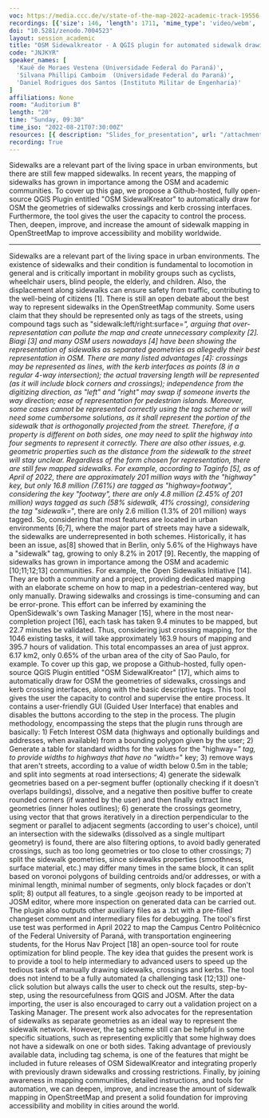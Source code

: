 ```yaml
---
voc: https://media.ccc.de/v/state-of-the-map-2022-academic-track-19556-osm-sidewalkreator-a-qgis-plugin-for-automated-sidewalk-drawing-for-osm
recordings: [{'size': 146, 'length': 1711, 'mime_type': 'video/webm', 'language': 'eng', 'filename': 'sotm2022-19556-eng-OSM_Sidewalkreator_-_A_QGIS_plugin_for_automated_sidewalk_drawing_for_OSM_webm-hd.webm', 'state': 'new', 'folder': 'webm-hd', 'high_quality': True, 'width': 1920, 'height': 1080, 'updated_at': '2022-10-06T23:24:08.162+02:00', 'recording_url': 'https://cdn.media.ccc.de/events/sotm/2022/webm-hd/sotm2022-19556-eng-OSM_Sidewalkreator_-_A_QGIS_plugin_for_automated_sidewalk_drawing_for_OSM_webm-hd.webm', 'url': 'https://api.media.ccc.de/public/recordings/62827', 'event_url': 'https://api.media.ccc.de/public/events/93f68732-6e4e-51fa-95f4-379a85115f35', 'conference_url': 'https://api.media.ccc.de/public/conferences/sotm2022'}, {'size': 67, 'length': 1711, 'mime_type': 'video/webm', 'language': 'eng', 'filename': 'sotm2022-19556-eng-OSM_Sidewalkreator_-_A_QGIS_plugin_for_automated_sidewalk_drawing_for_OSM_webm-sd.webm', 'state': 'new', 'folder': 'webm-sd', 'high_quality': False, 'width': 720, 'height': 576, 'updated_at': '2022-10-06T22:57:05.099+02:00', 'recording_url': 'https://cdn.media.ccc.de/events/sotm/2022/webm-sd/sotm2022-19556-eng-OSM_Sidewalkreator_-_A_QGIS_plugin_for_automated_sidewalk_drawing_for_OSM_webm-sd.webm', 'url': 'https://api.media.ccc.de/public/recordings/62825', 'event_url': 'https://api.media.ccc.de/public/events/93f68732-6e4e-51fa-95f4-379a85115f35', 'conference_url': 'https://api.media.ccc.de/public/conferences/sotm2022'}, {'size': 46, 'length': 1711, 'mime_type': 'video/mp4', 'language': 'eng', 'filename': 'sotm2022-19556-eng-OSM_Sidewalkreator_-_A_QGIS_plugin_for_automated_sidewalk_drawing_for_OSM_sd.mp4', 'state': 'new', 'folder': 'h264-sd', 'high_quality': False, 'width': 720, 'height': 576, 'updated_at': '2022-10-06T22:32:04.295+02:00', 'recording_url': 'https://cdn.media.ccc.de/events/sotm/2022/h264-sd/sotm2022-19556-eng-OSM_Sidewalkreator_-_A_QGIS_plugin_for_automated_sidewalk_drawing_for_OSM_sd.mp4', 'url': 'https://api.media.ccc.de/public/recordings/62823', 'event_url': 'https://api.media.ccc.de/public/events/93f68732-6e4e-51fa-95f4-379a85115f35', 'conference_url': 'https://api.media.ccc.de/public/conferences/sotm2022'}, {'size': 26, 'length': 1711, 'mime_type': 'audio/mpeg', 'language': 'eng', 'filename': 'sotm2022-19556-eng-OSM_Sidewalkreator_-_A_QGIS_plugin_for_automated_sidewalk_drawing_for_OSM_mp3.mp3', 'state': 'new', 'folder': 'mp3', 'high_quality': False, 'width': 0, 'height': 0, 'updated_at': '2022-10-06T22:31:03.478+02:00', 'recording_url': 'https://cdn.media.ccc.de/events/sotm/2022/mp3/sotm2022-19556-eng-OSM_Sidewalkreator_-_A_QGIS_plugin_for_automated_sidewalk_drawing_for_OSM_mp3.mp3', 'url': 'https://api.media.ccc.de/public/recordings/62822', 'event_url': 'https://api.media.ccc.de/public/events/93f68732-6e4e-51fa-95f4-379a85115f35', 'conference_url': 'https://api.media.ccc.de/public/conferences/sotm2022'}, {'size': 113, 'length': 1711, 'mime_type': 'video/mp4', 'language': 'eng', 'filename': 'sotm2022-19556-eng-OSM_Sidewalkreator_-_A_QGIS_plugin_for_automated_sidewalk_drawing_for_OSM_hd.mp4', 'state': 'new', 'folder': 'h264-hd', 'high_quality': True, 'width': 1920, 'height': 1080, 'updated_at': '2022-10-06T22:26:35.450+02:00', 'recording_url': 'https://cdn.media.ccc.de/events/sotm/2022/h264-hd/sotm2022-19556-eng-OSM_Sidewalkreator_-_A_QGIS_plugin_for_automated_sidewalk_drawing_for_OSM_hd.mp4', 'url': 'https://api.media.ccc.de/public/recordings/62819', 'event_url': 'https://api.media.ccc.de/public/events/93f68732-6e4e-51fa-95f4-379a85115f35', 'conference_url': 'https://api.media.ccc.de/public/conferences/sotm2022'}]
doi: "10.5281/zenodo.7004523"
layout: session_academic
title: "OSM Sidewalkreator - A QGIS plugin for automated sidewalk drawing for OSM"
code: "JNJKYR"
speaker_names: [
  'Kauê de Moraes Vestena (Universidade Federal do Paraná)',
  'Silvana Phillipi Camboim  (Universidade Federal do Paraná)',
  'Daniel Rodrigues dos Santos (Instituto Militar de Engenharia)'
]
affiliations: None
room: "Auditorium B"
length: "20"
time: "Sunday, 09:30"
time_iso: "2022-08-21T07:30:00Z"
resources: [{ description: "Slides_for_presentation", url: "/attachments/JNJKYR_vestena_et_al_sotm2022_4FR9eti.pdf" }]
recording: True
---
```


Sidewalks are a relevant part of the living space in urban environments, but there are still few mapped sidewalks. In recent years, the mapping of sidewalks has grown in importance among the OSM and academic communities. To cover up this gap, we propose a Github-hosted, fully open-source QGIS Plugin entitled &#34;OSM SidewalKreator&#34; to automatically draw for OSM the geometries of sidewalks crossings and kerb crossing interfaces. Furthermore, the tool gives the user the capacity to control the process. Then, deepen, improve, and increase the amount of sidewalk mapping in OpenStreetMap to improve accessibility and mobility worldwide.

<hr>

Sidewalks are a relevant part of the living space in urban environments. The existence of sidewalks and their condition is fundamental to locomotion in general and is critically important in mobility groups such as cyclists, wheelchair users, blind people, the elderly, and children. Also, the displacement along sidewalks can ensure safety from traffic, contributing to the well-being of citizens [1].
There is still an open debate about the best way to represent sidewalks in the OpenStreetMap community. Some users claim that they should be represented only as tags of the streets, using compound tags such as &#34;sidewalk:left/right:surface=*&#34;, arguing that over-representation can pollute the map and create unnecessary complexity [2]. Biagi [3] and many OSM users nowadays [4] have been showing the representation of sidewalks as separated geometries as allegedly their best representation in OSM. There are many listed advantages [4]: crossings may be represented as lines, with the kerb interfaces as points (8 in a regular 4-way intersection); the actual traversing length will be represented (as it will include block corners and crossings); independence from the digitizing direction, as &#34;left&#34; and &#34;right&#34; may swap if someone inverts the way direction; ease of representation for pedestrian islands. Moreover, some cases cannot be represented correctly using the tag scheme or will need some cumbersome solutions, as it shall represent the portion of the sidewalk that is orthogonally projected from the street. Therefore, if a property is different on both sides, one may need to split the highway into four segments to represent it correctly. There are also other issues, e.g. geometric properties such as the distance from the sidewalk to the street will stay unclear.
Regardless of the form chosen for representation, there are still few mapped sidewalks. For example, according to Taginfo [5], as of April of 2022, there are approximately 201 million ways with the &#34;highway&#34; key, but only 16.8 million (7.61%) are tagged as &#34;highway=footway&#34;, considering the key &#34;footway&#34;, there are only 4.8 million (2.45% of 201 million) ways tagged as such (58% sidewalk, 41% crossing), considering the tag &#34;sidewalk=*&#34;, there are only 2.6 million (1.3% of 201 million) ways tagged. So, considering that most features are located in urban environments [6;7], where the major part of streets may have a sidewalk, the sidewalks are underrepresented in both schemes. Historically, it has been an issue, as[8] showed that in Berlin, only 5.6% of the Highways have a &#34;sidewalk&#34; tag, growing to only 8.2% in 2017 [9].
Recently, the mapping of sidewalks has grown in importance among the OSM and academic [10;11;12;13] communities. For example, the Open Sidewalks Initiative [14]. They are both a community and a project, providing dedicated mapping with an elaborate scheme on how to map in a pedestrian-centered way, but only manually. Drawing sidewalks and crossings is time-consuming and can be error-prone. This effort can be inferred by examining the OpenSidewalk's own Tasking Manager [15], where in the most near-completion project [16], each task has taken 9.4 minutes to be mapped, but 22.7 minutes be validated. Thus, considering just crossing mapping, for the 1046 existing tasks, it will take approximately 163.9 hours of mapping and 395.7 hours of validation. This total encompasses an area of just approx. 6.17 km2, only 0.65% of the urban area of the city of Sao Paulo, for example.
To cover up this gap, we propose a Github-hosted, fully open-source QGIS Plugin entitled &#34;OSM SidewalKreator&#34; [17], which aims to automatically draw for OSM the geometries of sidewalks, crossings and kerb crossing interfaces, along with the basic descriptive tags. This tool gives the user the capacity to control and supervise the entire process. It contains a user-friendly GUI (Guided User Interface) that enables and disables the buttons according to the step in the process. The plugin methodology, encompassing the steps that the plugin runs through are basically: 1) Fetch Interest OSM data (highways and optionally buildings and addresses, when available) from a bounding polygon given by the user; 2) Generate a table for standard widths for the values for the &#34;highway=*&#34; tag, to provide widths to highways that have no &#34;width=*&#34; key; 3) remove ways that aren't streets, according to a value of width below 0.5m in the table; and split into segments at road intersections; 4) generate the sidewalk geometries based on a per-segment buffer (optionally checking if it doesn't overlaps buildings), dissolve, and a negative then positive buffer to create rounded corners (if wanted by the user) and then finally extract line geometries (inner holes outlines); 6) generate the crossings geometry, using vector that that grows iteratively in a direction perpendicular to the segment or parallel to adjacent segments (according to user's choice), until an intersection with the sidewalks (dissolved as a single multipart geometry) is found, there are also filtering options, to avoid badly generated crossings, such as too long geometries or too close to other crossings; 7) split the sidewalk geometries, since sidewalks properties (smoothness, surface material, etc.) may differ many times in the same block, it can split based on voronoi polygons of building centroids and/or addresses, or with a minimal length, minimal number of segments, only block façades or don't split; 8) output all features, to a single .geojson ready to be imported at JOSM editor, where more inspection on generated data can be carried out. The plugin also outputs other auxiliary files as a .txt with a pre-filled changeset comment and intermediary files for debugging. The tool's first use test was performed in April 2022 to map the Campus Centro Politécnico of the Federal University of Paraná, with transportation engineering students, for the Horus Nav Project [18] an open-source tool for route optimization for blind people.
    The key idea that guides the present work is to provide a tool to help intermediary to advanced users to speed up the tedious task of manually drawing sidewalks, crossings and kerbs. The tool does not intend to be a fully automated (a challenging task [12;13]) one-click solution but always calls the user to check out the results, step-by-step, using the resourcefulness from QGIS and JOSM. After the data importing, the user is also encouraged to carry out a validation project on a Tasking Manager. The present work also advocates for the representation of sidewalks as separate geometries as an ideal way to represent the sidewalk network. However, the tag scheme still can be helpful in some specific situations, such as representing explicitly that some highway does not have a sidewalk on one or both sides. Taking advantage of previously available data, including tag schema, is one of the features that might be included in future releases of OSM SidewalKreator and integrating properly with previously drawn sidewalks and crossing restrictions. Finally, by joining awareness in mapping communities, detailed instructions, and tools for automation, we can deepen, improve, and increase the amount of sidewalk mapping in OpenStreetMap and present a solid foundation for improving accessibility and mobility in cities around the world.


